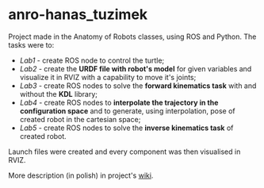 # anro-hanas_tuzimek
Project made in the Anatomy of Robots classes, using ROS and Python.
The tasks were to:
- _Lab1_ - create ROS node to control the turtle;
- _Lab2_ - create the **URDF file with robot's model** for given variables and visualize it in RVIZ with a capability to move it's joints;
- _Lab3_ - create ROS nodes to solve the **forward kinematics task** with and without the **KDL** library;
- _Lab4_ - create ROS nodes to **interpolate the trajectory in the configuration space** and to generate, using interpolation, pose of created robot in the cartesian space;
- _Lab5_ - create ROS nodes to solve the **inverse kinematics task** of created robot.

Launch files were created and every component was then visualised in RVIZ.

More description (in polish) in project's [wiki](https://github.com/hanasmarcin/anro-hanas_tuzimek/wiki).
